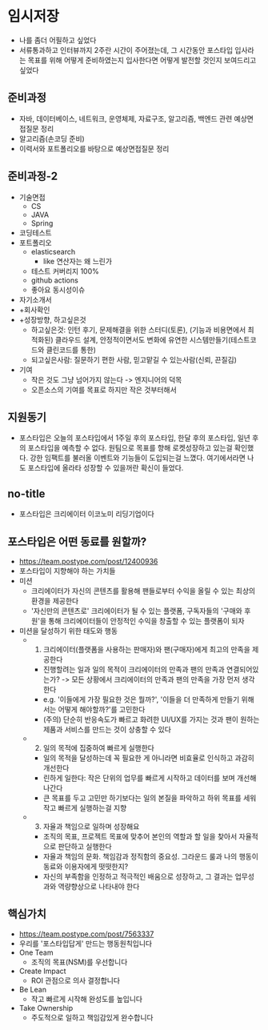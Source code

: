 # 임시저장

- 나를 좀더 어필하고 싶었다
- 서류통과하고 인터뷰까지 2주란 시간이 주어졌는데,
  그 시간동안 포스타입 입사라는 목표를 위해 어떻게 준비하였는지
  입사한다면 어떻게 발전할 것인지 보여드리고 싶었다

## 준비과정

- 자바, 데이터베이스, 네트워크, 운영체제, 자료구조, 알고리즘, 백엔드 관련 예상면접질문 정리
- 알고리즘(손코딩 준비)
- 이력서와 포트폴리오를 바탕으로 예상면접질문 정리

## 준비과정-2

- 기술면접
  - CS
  - JAVA
  - Spring
- 코딩테스트
- 포트폴리오
  - elasticsearch
    - like 연산자는 왜 느린가
  - 테스트 커버리지 100%
  - github actions
  - 좋아요 동시성이슈
- 자기소개서
- +회사확인
- +성장방향, 하고싶은것
  - 하고싶은것: 인턴 후기, 문제해결을 위한 스터디(토론), (기능과 비용면에서 최적화된) 클라우드 설계, 안정적이면서도 변화에 유연한 시스템만들기(테스트코드와 클린코드를 통한)
  - 되고싶은사람: 질문하기 편한 사람, 믿고맡길 수 있는사람(신뢰, 끈질김)
- 기여
  - 작은 것도 그냥 넘어가지 않는다 -> 엔지니어의 덕목
  - 오픈소스의 기여를 목표로 하지만 작은 것부터해서

## 지원동기

- 포스타입은 오늘의 포스타입에서 1주일 후의 포스타입, 한달 후의 포스타입, 일년 후의 포스타입을 예측할 수 없다.
  원팀으로 목표를 향해 로켓성장하고 있는걸 확인했다. 강한 임팩트를 불러올 이벤트와 기능들이 도입되는걸 느꼈다.
  여기에서라면 나도 포스타입에 올라타 성장할 수 있을꺼란 확신이 들었다.

## no-title

- 포스타입은 크리에이터 이코노미 리딩기업이다

## 포스타입은 어떤 동료를 원할까?

- <https://team.postype.com/post/12400936>
- 포스타입이 지향해야 하는 가치들
- 미션
  - 크리에이터가 자신의 콘텐츠를 활용해 팬들로부터 수익을 올릴 수 있는 최상의 환경을 제공한다
  - '자신만의 콘텐츠로' 크리에이터가 될 수 있는 플랫폼, 구독자들의 '구매와 후원'을 통해 크리에이터들이 안정적인 수익을 창출할 수 있는 플랫폼이 되자
- 미션을 달성하기 위한 태도와 행동
  - 1. 크리에이터(플랫폼을 사용하는 판매자)와 팬(구매자)에게 최고의 만족을 제공한다
    - 진행할려는 일과 일의 목적이 크리에이터의 만족과 팬의 만족과 연결되어있는가? -> 모든 상황에서 크리에이터의 만족과 팬의 만족을 가장 먼저 생각한다
    - e.g. '이들에게 가장 필요한 것은 뭘까?', '이들을 더 만족하게 만들기 위해서는 어떻게 해야할까?'를 고민한다
    - (주의) 단순히 반응속도가 빠르고 화려한 UI/UX를 가지는 것과 팬이 원하는 제품과 서비스를 만드는 것이 상충할 수 있다
  - 2. 일의 목적에 집중하여 빠르게 실행한다
    - 일의 목적을 달성하는데 꼭 필요한 게 아니라면 비효율로 인식하고 과감히 개선한다
    - 린하게 일한다: 작은 단위의 업무를 빠르게 시작하고 데이터를 보며 개선해나간다
    - 큰 목표를 두고 고민만 하기보다는 일의 본질을 파악하고 하위 목표를 세워 작고 빠르게 실행하는걸 지향
  - 3. 자율과 책임으로 일하며 성장해요
    - 조직의 목표, 프로젝트 목표에 맞추어 본인의 역할과 할 일을 찾아서 자율적으로 판단하고 실행한다
    - 자율과 책임의 문화. 책임감과 정직함의 중요성. 그라운드 룰과 나의 행동이 동료와 이용자에게 떳떳한지?
    - 자신의 부족함을 인정하고 적극적인 배움으로 성장하고, 그 결과는 업무성과와 역량향상으로 나타내야 한다

## 핵심가치

- <https://team.postype.com/post/7563337>
- 우리를 '포스타입답게' 만드는 행동원칙입니다
- One Team
  - 조직의 목표(NSM)를 우선합니다
- Create Impact
  - ROI 관점으로 의사 결정합니다
- Be Lean
  - 작고 빠르게 시작해 완성도를 높입니다
- Take Ownership
  - 주도적으로 일하고 책임감있게 완수합니다
